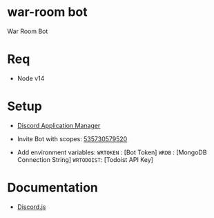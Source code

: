# war-room bot

War Room Bot

# Req

- Node v14

# Setup

- [Discord Application Manager](https://discord.com/developers/applications)

- Invite Bot with scopes: [535730579520](https://discord.com/oauth2/authorize?client_id=896860363541348413&scope=bot&permissions=535730579520)

- Add environment variables:
  `WRTOKEN` : [Bot Token]
  `WRDB` : [MongoDB Connection String]
  `WRTODOIST`: [Todoist API Key]

# Documentation

- [Discord.js](https://discord.js.org/#/docs/main/stable/general/welcome)
